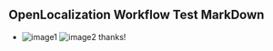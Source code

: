 ## OpenLocalization Workflow Test MarkDown
* ![image1](.\bf852b32-cf34-49dd-a7dd-ba0c15bdae65.PNG)   ![image2](.\cea67579-0ca5-45ee-b15b-9301e04e8d04.png) 
thanks!